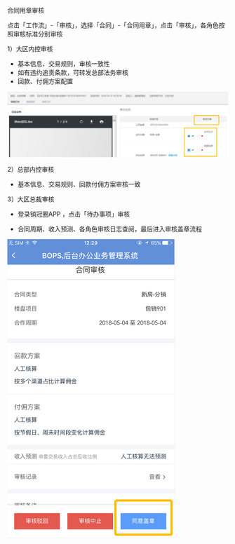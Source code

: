 合同用章审核

点击「工作流」-「审核」，选择「合同」-「合同用章」，点击「审核」，各角色按照审核标准分别审核

1）大区内控审核

* 基本信息、交易规则，审核一致性
* 如有违约追责条款，可转发总部法务审核
* 回款、付佣方案配置

![](/2/交易2)

2）总部内控审核

*  基本信息、交易规则、回款付佣方案审核一致

3）大区总裁审核

*  登录销冠圈APP ，点击「待办事项」审核

*  合同周期、收入预测、各角色审核日志查阅，最后进入审核盖章流程

![](/1/盖章)



